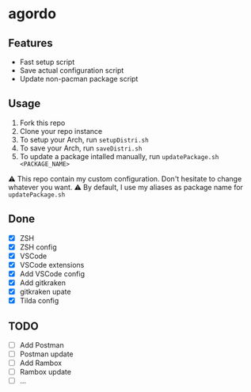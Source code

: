 # agordo

## Features

- Fast setup script
- Save actual configuration script
- Update non-pacman package script

## Usage

1. Fork this repo
2. Clone your repo instance
3. To setup your Arch, run `setupDistri.sh`
4. To save your Arch, run `saveDistri.sh`
5. To update a package intalled manually, run `updatePackage.sh <PACKAGE_NAME>`

⚠️ This repo contain my custom configuration. Don't hesitate to change whatever you want.
⚠️ By default, I use my aliases as package name for `updatePackage.sh`

## Done

- [x] ZSH
- [x] ZSH config
- [x] VSCode
- [x] VSCode extensions
- [x] Add VSCode config
- [x] Add gitkraken
- [x] gitkraken upate
- [x] Tilda config

## TODO

- [ ] Add Postman
- [ ] Postman update
- [ ] Add Rambox
- [ ] Rambox update
- [ ] ...
